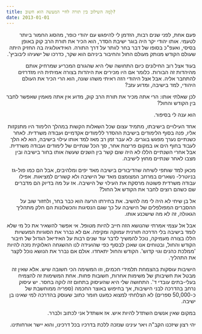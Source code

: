 ```yaml
---
title: לָמָּה השילוב בין תורה לחיי המעשה הוא חשוב?
date: 2013-01-01
---
```


<div dir="rtl">

פעם אחת, לפני שנים רבות, הזדמן לי להיפגש עם יהודי כופר, מהסוג החמור ביותר לטעמי. אותו יהודי יקר היה בוגר ישיבת הסדר, הוא הכיר את תורת הרב קוק באופן בסיסי, ואעפ"כ בסופו של דבר בחר לוותר על דרך התורה. האידאולוגיה בה החזיק היתה שעולם הקודש מנותק מעולם החול והחיבור ביניהם הוא שקר, כדרכו של ישעיהו ליבוביץ'.

בעוד אצל רוב החילונים כיום התחושה שלי היא שהגורם המכריע שמרחיק אותם מהיהדות זה הבורות. כלומר אם היו מכירים את היהדות בצורה אמיתית היו מזדרזים להתחבר אליה. אבל אצל היהודי הזה ראיתי משהו שונה, הוא הרי הכיר את העולם היהודי, למד בישיבה, ומדוע עזב?

לכן שאלתי אותו: הרי אתה מכיר את תורת הרב קוק, מדוע אין אתה מאמין שאפשר לחבר בין הקודש והחול?

הוא ענה לי בסיפור.

אחד העילויים בישיבתו, מתמיד עצום שכל השאלות הקשות במהלך הלימוד היו מתנקזות אליו, פנה בסוף הלימודים בישיבת ההסדר ללימודים אקדמיים ועבודה משרדית. לאחר כשנתיים נערך מפגש בוגרים. לא עבר זמן רב מאז למד אותו עילוי בישיבה, הוא לא הלך לעבוד בחוף הים או במקום פריצות אחר, סך הכל שנתיים של לימודים ועבודה משרדית. אבל אחרי השנתיים הללו לא היה שום קשר בין השנים שעשה אותו בחור בישיבה ובין מצבו לאחר שנתיים מחוץ לישיבה.

מכאן למד שותפי לשיחה שהדיבורים בישיבה מאד יפים ומלהיבים, אבל הם כמו פול-גז בניוטרל- נשארים במרחב המצומצם מאד של הישיבה ולא קשורים למציאות. אפילו עבודה משרדית פשוטה מרסקת את העילוי של הישיבה. אז על מה בדיוק הם מדברים שם כשהם רוצים לחבר את הקודש אל החול?

אל בן שיחי לא היה לי מה להשיב. את בחירתו הרעה הוא כבר בחר, ולחזור שוב על ההסברים המפולפלים של הישיבה על כך שגם הנסיגות והכשלונות הם חלק מתהליך הגאולה, זה לא מה שישכנע אותו.

אבל אל עצמי אמרתי שהנושא הזה חייב להיות מטופל. אי אפשר להשאיר את כל מי שלא לומד בישיבה בלי הדרכה תורנית עמוקה ומקיפה. אם לא נברר את הסוגיות המעשיות הללו בצורה מעמיקה, נוכל להמשיך לדבר עוד שנים רבות על האידיאל הגדול של חיבור הקודש והחול, ובטוחים אנו שאכן לבסוף כפי שהועידה לנו ההשגחה האלוקית נזכה להיות 'ממלכת כהנים וגוי קדוש'. הקודש והחול יתאחדו. אולם אם נברר את הנושא נוכל לקצר את התהליך.

הישיבות עוסקות בהצמחת תלמידי חכמים, וזו המשימה הכי חשובה שיש. אלא שאין זה מבטל את חשיבותן של משימות אחרות, חשובות פחות. אחת המשימות זה להצמיח בעלי-בתים עובדי ד'.
התחושה שלי היא שהעיסוק בתחום זה לוקה בחסר. יש עיסוק נרחב בהדרכה לבני הישיבות, אך בחיפוש באוצר החכמה (ספריה ממוחשבת של כ-50,000 ספרים) לא הצלחתי למצוא כמעט חומר כתוב שעוסק בהדרכה למי שאינו בן ישיבה.

במקום שאין אנשים השתדל להיות איש. אז אשתדל אני לכתוב ולברר.

יהי רצון שיזכנו הקב"ה ויאר עינינו שנזכה ללכת בדרכיו בכל דרכינו, והוא יישר אורחותינו.
<div>
